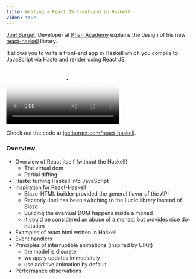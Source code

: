 ```yaml
---
title: Writing a React JS front-end in Haskell
video: true
---
```


[Joel Burget](http://joelburget.com/), Developer at [Khan
Academy](https://www.khanacademy.org/) explains the design of his
new [react-haskell](https://hackage.haskell.org/package/react-haskell)
library.

It allows you to write a front-end app in Haskell which you compile
to JavaScript via Haste and render using React JS.

<video poster="https://i.vimeocdn.com/video/502970736.jpg?mw=700"
       class="video-js vjs-default-skin" controls preload="auto">
  <source src="http://player.vimeo.com/external/116516127.hd.mp4?s=69cd6b66fe5bff69a43e1b4375482edc" type="video/mp4">
</video>

Check out the code at [joelburget.com/react-haskell](http://joelburget.com/react-haskell/).

### Overview

* Overview of React itself (without the Haskell)
    * The virtual dom
    * Partial diffing
* Haste: turning Haskell into JavaScript
* Inspiration for React-Haskell
    * Blaze-HTML builder provided the general flavor of the API
    * Recently Joel has been switching to the Lucid library instead of Blaze
    * Building the eventual DOM happens inside a monad
    * It could be considered an abuse of a monad, but provides nice do-notation
* Examples of react html written in Haskell
* Event handlers
* Principles of interruptible animations (inspired by UIKit)
    * the model is discrete
    * we apply updates immediately
    * use additive animation by default
* Performance observations
